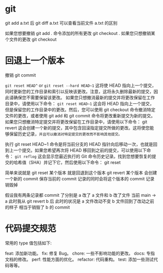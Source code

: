 # git

git add a.txt 后 git diff a.txt 可以查看当前文件 a.txt 的区别

如果您想要撤销 git add . 命令添加的所有更改
git checkout .
如果您只想撤销某个文件的更改
git checkout <file>

# 回退上一个版本

撤销 git commit

`git reset HEAD^`
or
`git reset --hard HEAD~1`
这将使 HEAD 指向上一个提交，同时更新您的工作目录和索引以反映该更改。注意，这将永久删除最新的提交，因此请确保您不需要保留该更改。
如果您只想撤消最新的提交并将更改保留在工作目录中，请使用以下命令：
`git reset HEAD~1`
这会将 HEAD 指向上一个提交，但是保留您的工作目录中的更改。然后，您可以使用 git checkout 命令撤消特定文件的更改，或者使用 git add 和 git commit 命令将更改重新提交为新的提交。
如果您只想撤消特定提交并将更改保留在工作目录中，请使用以下命令：
git revert <commit-SHA>
这会创建一个新的提交，其中包含回滚指定提交所做的更改。这将使您能够保留历史记录，`并且可以撤消对特定提交的更改而不影响其他提交。`

执行 git reset HEAD~1 命令是将当前分支的 HEAD 指针向后移动一次，也就是回到上一个提交。如果您希望再次将 HEAD 移回到之前的提交，可以使用以下命令：
`git reflog`
这会显示您最近执行的 Git 命令历史记录。找到您想要恢复的提交的哈希值（SHA）并记下它，然后使用以下命令：
git reset <commit-SHA>

简单来说就是 git reset 某个版本 就是回退到这个版本
git revert 某个版本 会创建一个新的 commit
保存当前的 commit 记录的同时会将这个版本的 commit 记录销毁掉

假设我有两条记录都 commit 了分别是 a 改了 a 文件和 b 改了文件
当前 main -> a
此时我从 git revert b 后
此时的状况是 a 文件改动不变 b 文件回到了改动之前的样子
相当于销毁了 b 的 commit

# 代码提交规范

常用的 type 值包括如下:

feat: 添加新功能。
fix: 修复 Bug。
chore: 一些不影响功能的更改。
docs: 专指文档的修改。
perf: 性能方面的优化。
refactor: 代码重构。
test: 添加一些测试代码等等。
